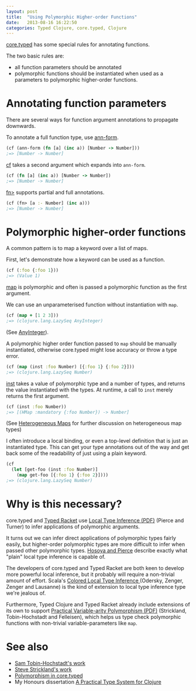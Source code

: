 ```yaml
---
layout: post
title:  "Using Polymorphic Higher-order Functions"
date:   2013-08-16 16:22:50
categories: Typed Clojure, core.typed, Clojure
---
```


[core.typed](https://github.com/clojure/core.typed) has some special rules for annotating functions.

The two basic rules are:

- all function parameters should be annotated
- polymorphic functions should be instantiated when used
  as a parameters to polymorphic higher-order functions.

# Annotating function parameters

There are several ways for function argument annotations to propagate
downwards.

To annotate a full function type, use [ann-form](http://clojure.github.io/core.typed/#clojure.core.typed/ann-form).

```clojure
(cf (ann-form (fn [a] (inc a)) [Number -> Number]))
;=> [Number -> Number]
```

[cf](http://clojure.github.io/core.typed/#clojure.core.typed/cf) takes a second argument which expands
into `ann-form`.

```clojure
(cf (fn [a] (inc a)) [Number -> Number])
;=> [Number -> Number]
```

[fn>](http://clojure.github.io/core.typed/#clojure.core.typed/fn>) supports partial and full
annotations.

```clojure
(cf (fn> [a :- Number] (inc a)))
;=> [Number -> Number]
```

# Polymorphic higher-order functions

A common pattern is to map a keyword over a list of maps.

First, let's demonstrate how a keyword can be used as a function.

```clojure
(cf (:foo {:foo 1}))
;=> (Value 1)
```

[map](https://github.com/clojure/core.typed/blob/57da1175037dfd61c96c711165ea318db65f46c0/src/main/clojure/clojure/core/typed/base_env.clj#L1002) is polymorphic and often is passed a polymorphic function as the first argument.

We can use an unparameterised function without instantiation with `map`.

```clojure
(cf (map + [1 2 3]))
;=> (clojure.lang.LazySeq AnyInteger)
```

(See [AnyInteger](http://clojure.github.io/core.typed/#clojure.core.typed/AnyInteger)).

A polymorphic higher order function passed to `map` should be manually instantiated,
otherwise core.typed might lose accuracy or throw a type error.

```clojure
(cf (map (inst :foo Number) [{:foo 1} {:foo 2}]))
;=> (clojure.lang.LazySeq Number)
```

[inst](http://clojure.github.io/core.typed/#clojure.core.typed/inst) takes a value of
polymorphic type and a number of types, and returns the value instantiated with the 
types. At runtime, a call to `inst` merely returns the first argument.

```clojure
(cf (inst :foo Number))
;=> [(HMap :mandatory {:foo Number}) -> Number]
```

(See [Heterogeneous Maps](https://github.com/clojure/core.typed/wiki/Types#heterogeneous-maps)
for further discussion on heterogeneous map types)

I often introduce a local binding, or even a top-level definition that is just an instantiated type.
This can get your type annotations out of the way and get back some of the readability of just using
a plain keyword.

```clojure
(cf
  (let [get-foo (inst :foo Number)]
    (map get-foo [{:foo 1} {:foo 2}])))
;=> (clojure.lang.LazySeq Number)
```

# Why is this necessary?

core.typed and [Typed Racket](http://docs.racket-lang.org/ts-guide/)
use [Local Type Inference (PDF)](http://www.cis.upenn.edu/~bcpierce/papers/lti.pdf) (Pierce and Turner)
to infer applications of polymorphic arguments.

It turns out we can infer direct applications of polymorphic types fairly easily, but
higher-order polymorphic types are more difficult to infer when passed other polymorphic
types. [Hosoya and Pierce](http://citeseerx.ist.psu.edu/viewdoc/summary?doi=10.1.1.39.7265)
describe exactly what "plain" local type inference is capable of.

The developers of core.typed and Typed Racket are both keen to develop more powerful local inference,
but it probably will require a non-trivial amount of effort. Scala's [Colored Local Type Inference
](http://lampwww.epfl.ch/~odersky/papers/popl01.html) (Odersky, Zenger, Zenger and Lausanne) 
is the kind of extension to local type inference type we're jealous of.

Furthermore, Typed Clojure and Typed Racket already include extensions of its own to support [Practical Variable-arity
Polymorphism (PDF)](http://www.ccs.neu.edu/racket/pubs/esop09-sthf.pdf) (Strickland, Tobin-Hochstadt and Felleisen),
which helps us type check polymorphic functions with non-trivial variable-parameters like `map`.

# See also

- [Sam Tobin-Hochstadt's work](http://www.ccs.neu.edu/home/samth/)
- [Steve Strickland's work](http://www.ccs.neu.edu/home/sstrickl/)
- [Polymorphism in core.typed](https://github.com/clojure/core.typed/wiki/User-Guide#polymorphism)
- My Honours dissertation [A Practical Type System for Clojure](https://github.com/downloads/frenchy64/papers/ambrose-honours.pdf)
